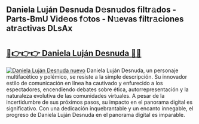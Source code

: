 ## Daniela Luján Desnuda D𝚎sn𝚞dos filtr𝚊dos - Parts-BmU Vid𝚎os f𝚘tos - N𝚞evas filtr𝚊ciones atr𝚊ctivas DLsAx

# <h2><a href="http://mb8dne.tromn.icu/?c=Daniela+Luj%c3%a1n+Desnuda">🔗👉👉👉 Daniela Luján Desnuda 🔗🔗</a></h2>

[![Daniela Luján Desnuda nuevo](https://i.imgur.com/pEAQMta.gif)](http://mb8dne.tromn.icu/?c=Daniela+Luj%c3%a1n+Desnuda)
Daniela Luján Desnuda, un personaje multifacético y polémico, se resiste a la simple descripción. Su innovador estilo de comunicación en línea ha cautivado y enfurecido a los espectadores, encendiendo debates sobre ética, autorrepresentación y la naturaleza evolutiva de las comunidades virtuales. A pesar de la incertidumbre de sus próximos pasos, su impacto en el panorama digital es significativo. Con una dedicación inquebrantable y un encanto innegable, el progreso de Daniela Luján Desnuda en el panorama digital es imparable.
